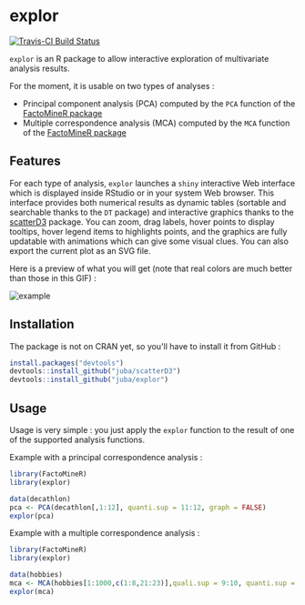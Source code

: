 # explor

[![Travis-CI Build Status](https://travis-ci.org/juba/explor.svg?branch=master)](https://travis-ci.org/juba/explor)

`explor` is an R package to allow interactive exploration of multivariate analysis results.

For the moment, it is usable on two types of analyses :

- Principal component analysis (PCA) computed by the `PCA` function of the [FactoMineR package](http://factominer.free.fr/)
- Multiple correspondence analysis (MCA) computed by the `MCA` function of the [FactoMineR package](http://factominer.free.fr/)


## Features

For each type of analysis, `explor` launches a `shiny` interactive Web interface which is displayed inside RStudio or in your system Web browser. This interface provides both numerical results as dynamic tables (sortable and searchable thanks to the `DT` package) and interactive graphics thanks to the [scatterD3](https://github.com/juba/scatterD3) package. You can zoom, drag labels, hover points to display tooltips, hover legend items to highlights points, and the graphics are fully updatable with animations which can give some visual clues. You can also export the current plot as an SVG file.

Here is a preview of what you will get (note that real colors are much better than those in this GIF) :

![example](https://raw.github.com/juba/explor/master/resources/screencast_0.1.gif) 


## Installation

The package is not on CRAN yet, so you'll have to install it from GitHub :

```r
install.packages("devtools")
devtools::install_github("juba/scatterD3")
devtools::install_github("juba/explor")
```
    
## Usage

Usage is very simple : you just apply the `explor` function to the result of one of the supported analysis functions.

Example with a principal correspondence analysis :

```r
library(FactoMineR)
library(explor)

data(decathlon)
pca <- PCA(decathlon[,1:12], quanti.sup = 11:12, graph = FALSE)
explor(pca)
```

Example with a multiple correspondence analysis :

```r
library(FactoMineR)
library(explor)

data(hobbies)
mca <- MCA(hobbies[1:1000,c(1:8,21:23)],quali.sup = 9:10, quanti.sup = 11, ind.sup = 1:100)
explor(mca)
```
